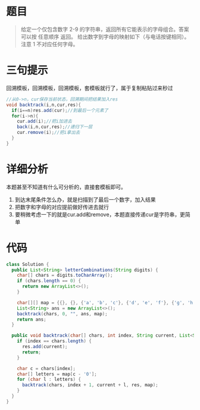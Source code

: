 # 题目
> 给定一个仅包含数字 2-9 的字符串，返回所有它能表示的字母组合。答案可以按 任意顺序 返回。
> 给出数字到字母的映射如下（与电话按键相同）。注意 1 不对应任何字母。

# 三句提示
回溯模板，回溯模板，回溯模板，套模板就行了，属于复制粘贴过来秒过
```java
//从0->n，cur保存当前状态，回溯期间把结果加入res
void backtrack(i,n,cur,res){
  if(i==n)res.add(cur);//到最后一个元素了
  for(i->n){
    cur.add(i);//把i加进去
    back(i,n,cur,res);//递归下一层
    cur.remove(i);//把i拿出去
  }
}
```
# 详细分析
本题甚至不知道有什么可分析的，直接套模板即可。

1. 到达末尾条件怎么办，就是扫描到了最后一个数字，加入结果
2. 把数字和字母的对应提前做好传进去就行
3. 要稍微考虑一下的就是cur.add和remove，本题直接传递cur是字符串，更简单
# 代码
```java
class Solution {
  public List<String> letterCombinations(String digits) {
    char[] chars = digits.toCharArray();
    if (chars.length == 0) {
      return new ArrayList<>();
    }

    char[][] map = {{}, {}, {'a', 'b', 'c'}, {'d', 'e', 'f'}, {'g', 'h', 'i'}, {'j', 'k', 'l'}, {'m', 'n', 'o'}, {'p', 'q', 'r', 's'}, {'t', 'u', 'v'}, {'w', 'x', 'y', 'z'}};
    List<String> ans = new ArrayList<>();
    backtrack(chars, 0, "", ans, map);
    return ans;
  }

  public void backtrack(char[] chars, int index, String current, List<String> res, char[][] map) {
    if (index == chars.length) {
      res.add(current);
      return;
    }

    char c = chars[index];
    char[] letters = map[c - '0'];
    for (char l : letters) {
      backtrack(chars, index + 1, current + l, res, map);
    }
  }
}
```
 
